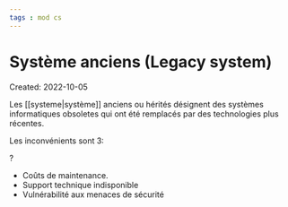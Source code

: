 ```yaml
---
tags : mod cs
---
```

# Système anciens (Legacy system)
Created: 2022-10-05 

Les [[systeme|système]] anciens ou hérités désignent des systèmes informatiques obsoletes qui ont été remplacés par des technologies plus récentes.

Les inconvénients sont 3:

?
- Coûts de maintenance.
- Support technique indisponible
- Vulnérabilité aux menaces de sécurité